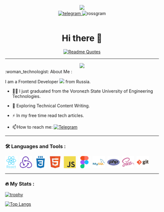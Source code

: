 
<div id="header" align="center">
  <img src="https://media.giphy.com/media/tPjlmJzj9Z99vwF5dV/giphy.gif" width="100"/>

<div id="badges" align="center">
  <a href="https://t.me/MaRi_ShKaC">
    <img src="https://img.shields.io/badge/Telegram-blue?style=for-the-badge&logo=telegram&logoColor=white" alt="telegram"/>
  </a>
    <img src="https://img.shields.io/badge/Rossgram-pink?style=for-the-badge&logo=rossgram&logoColor=white" alt="rossgram"/>
</div>
<img src="https://komarev.com/ghpvc/?username=MaRiNaChursina&style=flat-square&color=blue" alt=""/>
<h1>Hi there 👋</h1>

[![Readme Quotes](https://quotes-github-readme.vercel.app/api?type=horizontal&theme=dark)](https://github.com/piyushsuthar/github-readme-quotes)

---

<img src="https://media.giphy.com/media/qfiP3gjBmTvPFTT1Fx/giphy.gif" width="400"/>
</div>
:woman_technologist: About Me :

I am a Frontend Developer <img src="https://media.giphy.com/media/WUlplcMpOCEmTGBtBW/giphy.gif" width="30"> from Russia.

 - :woman_student: I just graduated from the Voronezh State University of Engineering Technologies.

- :seedling: Exploring Technical Content Writing.

- :zap: In my free time read tech articles.

- :mailbox:How to reach me: [![Telegram](https://img.shields.io/badge/Telegram-blue?style=for-the-badge&logo=telegram&logoColor=white)](https://t.me/MaRi_ShKaC)

---

### :hammer_and_wrench: Languages and Tools :
<div>
  <img src="https://github.com/devicons/devicon/blob/master/icons/react/react-original-wordmark.svg" title="React" alt="React" width="40" height="40"/>&nbsp;
  <img src="https://github.com/devicons/devicon/blob/master/icons/redux/redux-original.svg" title="Redux" alt="Redux " width="40" height="40"/>&nbsp;
  <img src="https://github.com/devicons/devicon/blob/master/icons/css3/css3-plain-wordmark.svg"  title="CSS3" alt="CSS" width="40" height="40"/>&nbsp;
  <img src="https://github.com/devicons/devicon/blob/master/icons/html5/html5-original.svg" title="HTML5" alt="HTML" width="40" height="40"/>&nbsp;
  <img src="https://github.com/devicons/devicon/blob/master/icons/javascript/javascript-original.svg" title="JavaScript" alt="JavaScript" width="40" height="40"/>&nbsp;
  <img src="https://github.com/devicons/devicon/blob/master/icons/figma/figma-original.svg" title="figma" alt="figma" width="40" height="40"/>&nbsp;
  <img src="https://github.com/devicons/devicon/blob/master/icons/mysql/mysql-original-wordmark.svg" title="MySQL"  alt="MySQL" width="40" height="40"/>&nbsp;
  <img src="https://github.com/devicons/devicon/blob/master/icons/php/php-original.svg" title="PHP" alt="PHP" width="40" height="40"/>&nbsp;
  <img src="https://github.com/devicons/devicon/blob/master/icons/sass/sass-original.svg" title="sass" alt="sass" width="40" height="40"/>&nbsp;
  <img src="https://github.com/devicons/devicon/blob/master/icons/git/git-original-wordmark.svg" title="Git" **alt="Git" width="40" height="40"/>
</div>

---

### :fire: My Stats :

[![trophy](https://github-profile-trophy.vercel.app/?username=MaRiNaChursina)](https://github.com/ryo-ma/github-profile-trophy)

[![Top Langs](https://github-readme-stats.vercel.app/api/top-langs/?username=MaRiNaChursina&layout=compact&theme=vision-friendly-dark)](https://github.com/anuraghazra/github-readme-stats)

